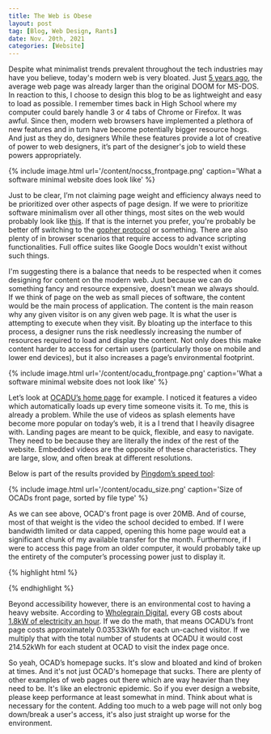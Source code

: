 ```yaml
---
title: The Web is Obese
layout: post  
tag: [Blog, Web Design, Rants]  
date: Nov. 20th, 2021  
categories: [Website]  
---
```


Despite what minimalist trends prevalent throughout the tech industries may have
you believe, today's modern web is very bloated. Just [5 years
ago](https://www.wired.com/2016/04/average-webpage-now-size-original-doom/), the
average web page was already larger than the original DOOM for MS-DOS. In
reaction to this, I choose to design this blog to be as lightweight and easy to
load as possible. I remember times back in High School where my computer could
barely handle 3 or 4 tabs of Chrome or Firefox. It was awful. Since then, modern
web browsers have implemented a plethora of new features and in turn have become
potentially bigger resource hogs. And just as they do, designers While these
features provide a lot of creative of power to web designers, it’s part of the
designer's job to wield these powers appropriately.

{% include image.html url='/content/nocss_frontpage.png' caption='What a
software minimal website does look like' %}

Just to be clear, I’m not claiming page weight and efficiency always need to be
prioritized over other aspects of page design. If we were to prioritize software
minimalism over all other things, most sites on the web would probably look like
[this](https://nocss.club/). If that is the internet you prefer, you're probably
be better off switching to the [gopher protocol](http://gopher.quux.org:70/) or
something. There are also plenty of in browser scenarios that require access to
advance scripting functionalities. Full office suites like Google Docs wouldn't
exist without such things.

I'm suggesting there is a balance that needs to be respected when it comes
designing for content on the modern web. Just because we can do something fancy
and resource expensive, doesn't mean we always should. If we think of page on
the web as small pieces of software, the content would be the main process of
application. The content is the main reason why any given visitor is on any
given web page. It is what the user is attempting to execute when they visit. By
bloating up the interface to this process, a designer runs the risk needlessly
increasing the number of resources required to load and display the content. Not
only does this make content harder to access for certain users (particularly
those on mobile and lower end devices), but it also increases a page’s
environmental footprint.

{% include image.html url='/content/ocadu_frontpage.png' caption='What a
software minimal website does not look like' %}

Let’s look at [OCADU’s home page](https://ocadu.ca/) for example. I noticed it
features a video which automatically loads up every time someone visits it. To
me, this is already a problem. While the use of videos as splash elements have
become more popular on today’s web, it is a I trend that I heavily disagree
with. Landing pages are meant to be quick, flexible, and easy to navigate. They
need to be because they are literally the index of the rest of the website.
Embedded videos are the opposite of these characteristics. They are large, slow,
and often break at different resolutions.

Below is part of the results provided by [Pingdom’s speed
tool](https://tools.pingdom.com/):

{% include image.html url='/content/ocadu_size.png' caption='Size of OCADs front
page, sorted by file type' %}

As we can see above, OCAD's front page is over 20MB. And of course, most of that
weight is the video the school decided to embed. If I were bandwidth limited or
data capped, opening this home page would eat a significant chunk of my
available transfer for the month. Furthermore, if I were to access this page
from an older computer, it would probably take up the entirety of the computer’s
processing power just to display it.

{% highlight html %}
<link rel="preload" href="/_nuxt/1c029e12983acd1547a7.js" as="script" />
<link rel="preload" href="/_nuxt/0b76837911f386b4e84d.js" as="script" />
<link rel="preload" href="/_nuxt/8fda144dac918648a67b.css" as="style" />
<link rel="preload" href="/_nuxt/a19306e62382a80f9692.js" as="script" />
<link rel="preload" href="/_nuxt/364a65052d6aaed82138.css" as="style" />
<link rel="preload" href="/_nuxt/cbeb1be2886825385048.js" as="script" />
<link rel="stylesheet" href="/_nuxt/8fda144dac918648a67b.css" />
<link rel="stylesheet" href="/_nuxt/364a65052d6aaed82138.css" />
{% endhighlight %}

Beyond accessibility however, there is an environmental cost to having a heavy
website. According to [Wholegrain Digital](https://www.websitecarbon.com/),
every GB costs about [1.8kW of electricity an
hour](https://www.websitecarbon.com/how-does-it-work/). If we do the math, that
means OCADU’s front page costs approximately 0.03533kWh for each un-cached
visitor. If we multiply that with the total number of students at OCADU it would
cost 214.52kWh for each student at OCAD to visit the index page once.

So yeah, OCAD’s homepage sucks. It's slow and bloated and kind of broken at
times. And it's not just OCAD's homepage that sucks. There are plenty of other
examples of web pages out there which are way heavier than they need to be. It's
like an electronic epidemic. So if you ever design a website, please keep
performance at least somewhat in mind. Think about what is necessary for the
content. Adding too much to a web page will not only bog down/break a user's
access, it's also just straight up worse for the environment.

